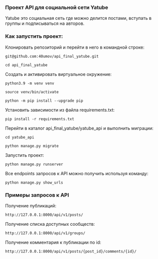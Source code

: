 ### Проект API для социальной сети Yatube

Yatube это социальная сеть где можно делится постами, вступать в группы и подписываться на авторов.

### Как запустить проект:

Клонировать репозиторий и перейти в него в командной строке:

```
git@github.com:40umov/api_final_yatube.git
```

```
cd api_final_yatube
```

Cоздать и активировать виртуальное окружение:

```
python3.9 -m venv venv
```

```
source venv/bin/activate
```

```
python -m pip install --upgrade pip
```

Установить зависимости из файла requirements.txt:

```
pip install -r requirements.txt
```

Перейти в каталог api_final_yatube/yatube_api и выполнить миграции:

```
cd yatube_api
```

```
python manage.py migrate
```

Запустить проект:

```
python manage.py runserver
```
Все endpoints запросов к API можно получить используя команду:

```
python manage.py show_urls
````

### Примеры запросов к API

Получение публикаций:
```
http://127.0.0.1:8000/api/v1/posts/
```
Получение списка доступных сообществ:
```
http://127.0.0.1:8000/api/v1/groups/
```
Получение комментария к публикации по id:

```
http://127.0.0.1:8000/api/v1/posts/{post_id}/comments/{id}/
```
